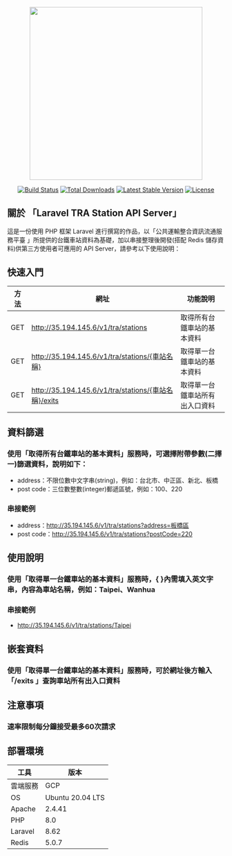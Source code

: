 <p align="center"><a href="https://laravel.com" target="_blank"><img src="https://raw.githubusercontent.com/laravel/art/master/logo-lockup/5%20SVG/2%20CMYK/1%20Full%20Color/laravel-logolockup-cmyk-red.svg" width="400"></a></p>

<p align="center">
<a href="https://travis-ci.org/laravel/framework"><img src="https://travis-ci.org/laravel/framework.svg" alt="Build Status"></a>
<a href="https://packagist.org/packages/laravel/framework"><img src="https://img.shields.io/packagist/dt/laravel/framework" alt="Total Downloads"></a>
<a href="https://packagist.org/packages/laravel/framework"><img src="https://img.shields.io/packagist/v/laravel/framework" alt="Latest Stable Version"></a>
<a href="https://packagist.org/packages/laravel/framework"><img src="https://img.shields.io/packagist/l/laravel/framework" alt="License"></a>
</p>

## 關於 「Laravel TRA Station API Server」

這是一份使用 PHP 框架 Laravel 進行撰寫的作品，以「公共運輸整合資訊流通服務平臺 」所提供的台鐵車站資料為基礎，加以串接整理後開發(搭配 Redis 儲存資料)供第三方使用者可應用的 API Server，請參考以下使用說明：

## 快速入門

|方法|網址|功能說明|
|--|--|--|
|GET|http://35.194.145.6/v1/tra/stations|取得所有台鐵車站的基本資料|
|GET|http://35.194.145.6/v1/tra/stations/{車站名稱}|取得單一台鐵車站的基本資料|
|GET|http://35.194.145.6/v1/tra/stations/{車站名稱}/exits|取得單一台鐵車站所有出入口資料|

## 資料篩選
### 使用「取得所有台鐵車站的基本資料」服務時，可選擇附帶參數(二擇一)篩選資料，說明如下：
- address：不限位數中文字串(string)，例如：台北市、中正區、新北、板橋
- post code：三位數整數(integer)郵遞區號，例如：100、220
### 串接範例
- address：http://35.194.145.6/v1/tra/stations?address=板橋區
- post code：http://35.194.145.6/v1/tra/stations?postCode=220

## 使用說明
### 使用「取得單一台鐵車站的基本資料」服務時，{ }內需填入英文字串，內容為車站名稱，例如：Taipei、Wanhua
### 串接範例
- http://35.194.145.6/v1/tra/stations/Taipei

## 嵌套資料
### 使用「取得單一台鐵車站的基本資料」服務時，可於網址後方輸入 「/exits 」查詢車站所有出入口資料

## 注意事項
### 速率限制每分鐘接受最多60次請求

## 部署環境
|工具|版本|
|--|--|
|雲端服務|GCP|
|OS|Ubuntu 20.04 LTS|
|Apache|2.4.41|
|PHP|8.0|
|Laravel|8.62|
|Redis|5.0.7|

